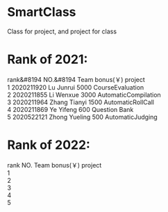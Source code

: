 # SmartClass
Class for project, and project for class

# Rank of 2021:  
rank&#8194 NO.&#8194 Team          bonus(￥)   project  
1     2020211920  Lu Junrui     5000        CourseEvaluation  
2     2020211855  Li Wenxue     3000        AutomaticCompilation  
3     2020211964  Zhang Tianyi  1500        AutomaticRollCall  
4     2020211869  Ye Yifeng     600         Question Bank  
5     2020522121  Zhong Yueling 500         AutomaticJudging  

# Rank of 2022:
rank  NO.         Team          bonus(￥)   project  
1  
2  
3  
4  
5  

